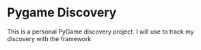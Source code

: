 # Pygame Discovery

This is a personal PyGame discovery project. I will use to track my discovery with the
framework
